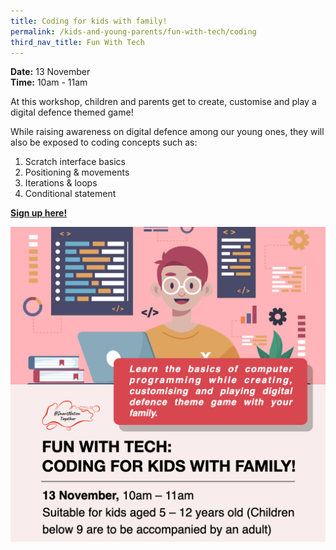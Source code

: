 ```yaml
---
title: Coding for kids with family!
permalink: /kids-and-young-parents/fun-with-tech/coding
third_nav_title: Fun With Tech
---
```

**Date:** 13 November
<br> **Time:** 10am - 11am

At this workshop, children and parents get to create, customise and play a digital defence themed game! 

While raising awareness on digital defence among our young ones, they will also be exposed to coding concepts such as:   
1.  Scratch interface basics
2.  Positioning & movements
3.  Iterations & loops
4.  Conditional statement


[**Sign up here!**](https://codeninja.punchpass.com/classes/9380188)

![Alt text for image on Isomer site](/images/kids-nov211.png)